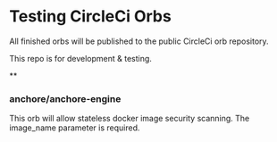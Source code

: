 # Testing CircleCi Orbs

All finished orbs will be published to the public CircleCi orb repository.

This repo is for development & testing.

**

### anchore/anchore-engine

This orb will allow stateless docker image security scanning.
The image_name parameter is required.
